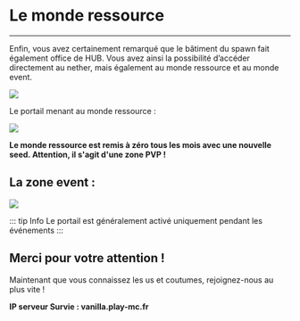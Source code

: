 # Le monde ressource

-----

Enfin, vous avez certainement remarqué que le bâtiment du spawn fait également office de HUB. Vous avez ainsi la possibilité d’accéder directement au nether, mais également au monde ressource et au monde event.

![](https://play-mc.fr/img/guide/spawn1.jpg)

Le portail menant au monde ressource :

![](https://play-mc.fr/img/guide/spawn3.jpg)

**Le monde ressource est remis à zéro tous les mois avec une nouvelle seed. Attention, il s'agit d'une zone PVP !**

## La zone event :

![](https://play-mc.fr/img/guide/spawn4.jpg)

::: tip Info
Le portail est généralement activé uniquement pendant les événements
:::

## Merci pour votre attention !

Maintenant que vous connaissez les us et coutumes, rejoignez-nous au plus vite !

**IP serveur Survie : vanilla.play-mc.fr**

